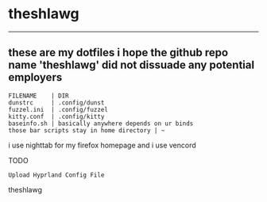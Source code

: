 # theshlawg
____
## these are my dotfiles i hope the github repo name 'theshlawg' did not dissuade any potential employers



```
FILENAME    | DIR
dunstrc     | .config/dunst
fuzzel.ini  | .config/fuzzel
kitty.conf  | .config/kitty
baseinfo.sh | basically anywhere depends on ur binds
those bar scripts stay in home directory | ~
```
i use nighttab for my firefox homepage
and i use vencord 

TODO
```
Upload Hyprland Config File
```
theshlawg
